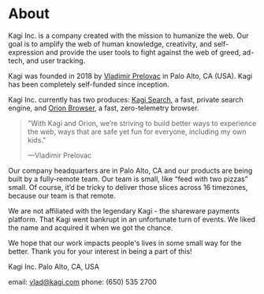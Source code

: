 # About

Kagi Inc. is a company created with the mission to humanize the web. Our goal is to amplify the web of human knowledge, creativity, and self-expression and provide the user tools to fight against the web of greed, ad-tech, and user tracking.

Kagi was founded in 2018 by [Vladimir Prelovac](https://vladimir.prelovac.com/) in Palo Alto, CA (USA). Kagi has been completely self-funded since inception. 

Kagi Inc. currently has two produces: [Kagi Search](https://kagi.com), a fast, private search engine, and [Orion Browser](https://browser.kagi.com/), a fast, zero-telemetry browser.

> "With Kagi and Orion, we’re striving to build better ways to experience the web, ways that are safe yet fun for everyone, including my own kids."
> 
> —Vladimir Prelovac
 
Our company headquarters are in Palo Alto, CA and our products are being built by a fully-remote team. Our team is small, like “feed with two pizzas” small. Of course, it’d be tricky to deliver those slices across 16 timezones, because our team is that remote.

We are not affiliated with the legendary Kagi - the shareware payments platform. That Kagi went bankrupt in an unfortunate turn of events. We liked the name and acquired it when we got the chance.
  
We hope that our work impacts people's lives in some small way for the better. Thank you for your interest in being a part of this!

Kagi Inc.
Palo Alto, CA, USA

email: vlad@kagi.com
phone: (650) 535 2700